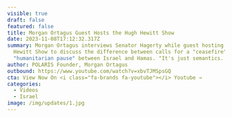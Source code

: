 ```yaml
---
visible: true
draft: false
featured: false
title: Morgan Ortagus Guest Hosts the Hugh Hewitt Show
date: 2023-11-08T17:12:32.317Z
summary: Morgan Ortagus interviews Senator Hagerty while guest hosting the Hugh
  Hewitt Show to discuss the difference between calls for a "ceasefire" and
  "humanitarian pause" between Israel and Hamas. "It's just semantics..."
author: POLARIS Founder, Morgan Ortagus
outbound: https://www.youtube.com/watch?v=xbvTJMSpsGQ
cta: View Now On <i class="fa-brands fa-youtube"></i> Youtube →
categories:
  - Videos
  - Israel
image: /img/updates/1.jpg
---
```

